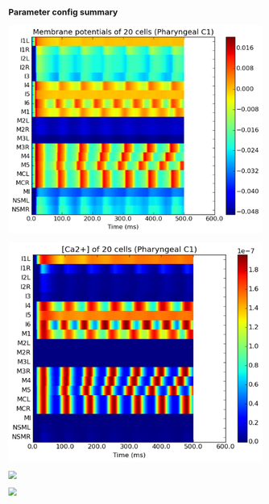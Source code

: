 ### Parameter config summary 
<p><img alt="?" src="neurons_C1_Pharyngeal.png"/></p>
<p><img alt=" " src="neuron_activity_C1_Pharyngeal.png"/></p>
<p><img alt=" " src="muscles_C1_Pharyngeal.png"/></p>
<p><img alt=" " src="muscle_activity_C1_Pharyngeal.png"/></p>
